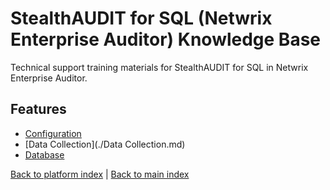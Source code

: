 # StealthAUDIT for SQL (Netwrix Enterprise Auditor) Knowledge Base

Technical support training materials for StealthAUDIT for SQL in Netwrix Enterprise Auditor.

## Features

- [Configuration](./Configuration.md)
- [Data Collection](./Data Collection.md)
- [Database](./Database.md)


[Back to platform index](../index.md) | [Back to main index](../../index.md)
